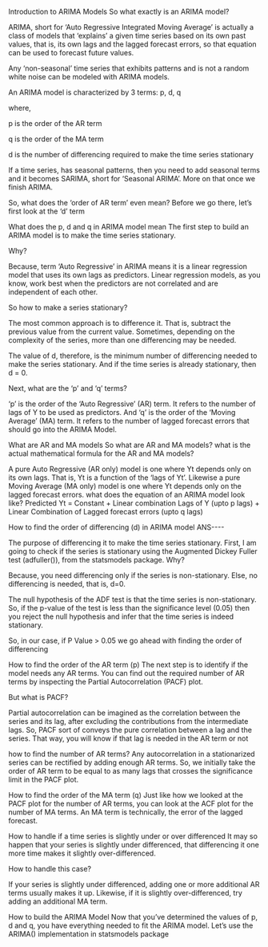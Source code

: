 Introduction to ARIMA Models So what exactly is an ARIMA model?

ARIMA, short for ‘Auto Regressive Integrated Moving Average’ is actually a class of models that ‘explains’ a given time series based on its own past values, that is, its own lags and the lagged forecast errors, so that equation can be used to forecast future values.

Any ‘non-seasonal’ time series that exhibits patterns and is not a random white noise can be modeled with ARIMA models.

An ARIMA model is characterized by 3 terms: p, d, q

where,

p is the order of the AR term

q is the order of the MA term

d is the number of differencing required to make the time series stationary

If a time series, has seasonal patterns, then you need to add seasonal terms and it becomes SARIMA, short for ‘Seasonal ARIMA’. More on that once we finish ARIMA.

So, what does the ‘order of AR term’ even mean? Before we go there, let’s first look at the ‘d’ term

What does the p, d and q in ARIMA model mean The first step to build an ARIMA model is to make the time series stationary.

Why?

Because, term ‘Auto Regressive’ in ARIMA means it is a linear regression model that uses its own lags as predictors. Linear regression models, as you know, work best when the predictors are not correlated and are independent of each other.

So how to make a series stationary?

The most common approach is to difference it. That is, subtract the previous value from the current value. Sometimes, depending on the complexity of the series, more than one differencing may be needed.

The value of d, therefore, is the minimum number of differencing needed to make the series stationary. And if the time series is already stationary, then d = 0.

Next, what are the ‘p’ and ‘q’ terms?

‘p’ is the order of the ‘Auto Regressive’ (AR) term. It refers to the number of lags of Y to be used as predictors. And ‘q’ is the order of the ‘Moving Average’ (MA) term. It refers to the number of lagged forecast errors that should go into the ARIMA Model.

What are AR and MA models So what are AR and MA models? what is the actual mathematical formula for the AR and MA models?

A pure Auto Regressive (AR only) model is one where Yt depends only on its own lags. That is, Yt is a function of the ‘lags of Yt’.
Likewise a pure Moving Average (MA only) model is one where Yt depends only on the lagged forecast errors.
what does the equation of an ARIMA model look like? Predicted Yt = Constant + Linear combination Lags of Y (upto p lags) + Linear Combination of Lagged forecast errors (upto q lags)

How to find the order of differencing (d) in ARIMA model ANS----

The purpose of differencing it to make the time series stationary.
First, I am going to check if the series is stationary using the Augmented Dickey Fuller test (adfuller()), from the statsmodels package.
Why?

Because, you need differencing only if the series is non-stationary. Else, no differencing is needed, that is, d=0.

The null hypothesis of the ADF test is that the time series is non-stationary. So, if the p-value of the test is less than the significance level (0.05) then you reject the null hypothesis and infer that the time series is indeed stationary.

So, in our case, if P Value > 0.05 we go ahead with finding the order of differencing

How to find the order of the AR term (p) The next step is to identify if the model needs any AR terms. You can find out the required number of AR terms by inspecting the Partial Autocorrelation (PACF) plot.

But what is PACF?

Partial autocorrelation can be imagined as the correlation between the series and its lag, after excluding the contributions from the intermediate lags. So, PACF sort of conveys the pure correlation between a lag and the series. That way, you will know if that lag is needed in the AR term or not

how to find the number of AR terms? Any autocorrelation in a stationarized series can be rectified by adding enough AR terms. So, we initially take the order of AR term to be equal to as many lags that crosses the significance limit in the PACF plot.

How to find the order of the MA term (q) Just like how we looked at the PACF plot for the number of AR terms, you can look at the ACF plot for the number of MA terms. An MA term is technically, the error of the lagged forecast.

How to handle if a time series is slightly under or over differenced
It may so happen that your series is slightly under differenced, that differencing it one more time makes it slightly over-differenced.

How to handle this case?

If your series is slightly under differenced, adding one or more additional AR terms usually makes it up. Likewise, if it is slightly over-differenced, try adding an additional MA term.

How to build the ARIMA Model
Now that you’ve determined the values of p, d and q, you have everything needed to fit the ARIMA model. Let’s use the ARIMA() implementation in statsmodels package
